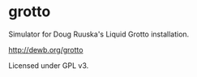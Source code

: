 grotto
======

Simulator for Doug Ruuska's Liquid Grotto installation.

http://dewb.org/grotto

Licensed under GPL v3.
